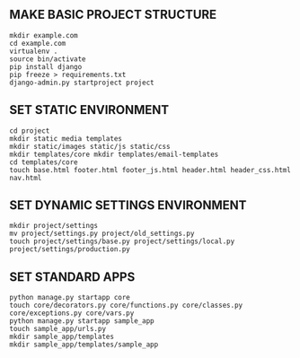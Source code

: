## MAKE BASIC PROJECT STRUCTURE
```
mkdir example.com
cd example.com
virtualenv .
source bin/activate
pip install django
pip freeze > requirements.txt
django-admin.py startproject project
```

## SET STATIC ENVIRONMENT
```
cd project
mkdir static media templates
mkdir static/images static/js static/css 
mkdir templates/core mkdir templates/email-templates
cd templates/core
touch base.html footer.html footer_js.html header.html header_css.html nav.html
```

## SET DYNAMIC SETTINGS ENVIRONMENT
```
mkdir project/settings
mv project/settings.py project/old_settings.py
touch project/settings/base.py project/settings/local.py project/settings/production.py
```

## SET STANDARD APPS
```
python manage.py startapp core
touch core/decorators.py core/functions.py core/classes.py core/exceptions.py core/vars.py
python manage.py startapp sample_app
touch sample_app/urls.py
mkdir sample_app/templates
mkdir sample_app/templates/sample_app
```
